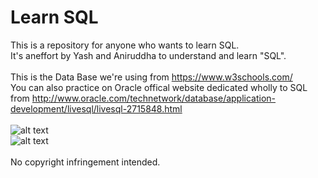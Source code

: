 # Learn SQL
This is a repository for anyone who wants to learn SQL.<br/>
It's aneffort by Yash and Aniruddha to understand and learn "SQL".<br/><br/>
This is the Data Base we're using from https://www.w3schools.com/<br/>
You can also practice on Oracle offical website dedicated wholly to SQL from http://www.oracle.com/technetwork/database/application-development/livesql/livesql-2715848.html<br/><br/>
![alt text](https://github.com/aniruddha0pandey/Learn_SQL/blob/master/img/1.png)<br/>
![alt text](https://github.com/aniruddha0pandey/Learn_SQL/blob/master/img/2.png)<br/><br/>
No copyright infringement intended.
